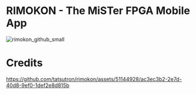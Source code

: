 # RIMOKON - The MiSTer FPGA Mobile App

![rimokon_github_small](https://github.com/tatsutron/rimokon/assets/51144928/c01a827a-e2b1-46f7-8d1f-263d90eb21a4)

# Credits

https://github.com/tatsutron/rimokon/assets/51144928/ac3ec3b2-2e7d-40d8-9ef0-1def2e8d815b

